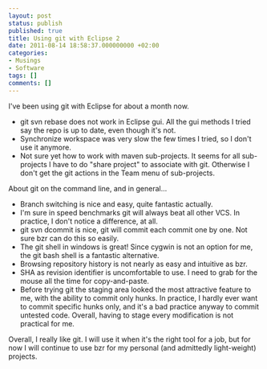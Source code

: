 ```yaml
---
layout: post
status: publish
published: true
title: Using git with Eclipse 2
date: 2011-08-14 18:58:37.000000000 +02:00
categories:
- Musings
- Software
tags: []
comments: []
---
```

I've been using git with Eclipse for about a month now.
<ul>
	<li>git svn rebase does not work in Eclipse gui. All the gui methods I tried say the repo is up to date, even though it's not.</li>
	<li>Synchronize workspace was very slow the few times I tried, so I don't use it anymore.</li>
	<li>Not sure yet how to work with maven sub-projects. It seems for all sub-projects I have to do "share project" to associate with git. Otherwise I don't get the git actions in the Team menu of sub-projects.</li>
</ul>
About git on the command line, and in general...

<ul>
	<li>Branch switching is nice and easy, quite fantastic actually.</li>
	<li>I'm sure in speed benchmarks git will always beat all other VCS. In practice, I don't notice a difference, at all.</li>
	<li>git svn dcommit is nice, git will commit each commit one by one. Not sure bzr can do this so easily.</li>
	<li>The git shell in windows is great! Since cygwin is not an option for me, the git bash shell is a fantastic alternative.</li>
	<li>Browsing repository history is not nearly as easy and intuitive as bzr.</li>
	<li>SHA as revision identifier is uncomfortable to use. I need to grab for the mouse all the time for copy-and-paste.</li>
	<li>Before trying git the staging area looked the most attractive feature to me, with the ability to commit only hunks. In practice, I hardly ever want to commit specific hunks only, and it's a bad practice anyway to commit untested code. Overall, having to stage every modification is not practical for me.</li>
</ul>

Overall, I really like git. I will use it when it's the right tool for a job, but for now I will continue to use bzr for my personal (and admittedly light-weight) projects.
